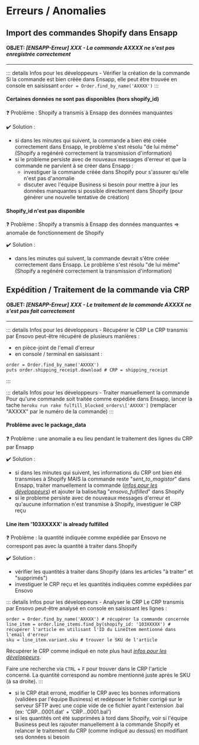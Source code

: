 # Erreurs / Anomalies

## Import des commandes Shopify dans Ensapp

#### OBJET: *[ENSAPP-Erreur] XXX - La commande AXXXX ne s'est pas enregistrée correctement*

____

::: details Infos pour les développeurs - Vérifier la création de la commande
Si la commande est bien créée dans Ensapp, elle peut être trouvée en console en saisissant `order = Order.find_by_name('AXXXX')`
:::

#### Certaines données ne sont pas disponibles (hors shopify_id)

:question: Problème : Shopify a transmis à Ensapp des données manquantes

:heavy_check_mark: Solution : 
- si dans les minutes qui suivent, la commande a bien été créée correctement dans Ensapp, le problème s'est résolu "de lui même" (Shopify a regénéré correctement la transmission d'information)
- si le probleme persiste avec de nouveaux messages d'erreur et que la commande ne parvient à se créer dans Ensapp :
  - investiguer la commande créée dans Shopify pour s'assurer qu'elle n'est pas d'anomalie
  - discuter avec l'équipe Business si besoin pour mettre à jour les données manquantes si possible directement dans Shopify (pour générer une nouvelle tentative de création)

#### Shopify_id n'est pas disponible

:question: Problème : Shopify a transmis à Ensapp des données manquantes => anomalie de fonctionnement de Shopify

:heavy_check_mark: Solution : 
- dans les minutes qui suivent, la commande devrait s'être créée correctement dans Ensapp. Le problème s'est résolu "de lui même" (Shopify a regénéré correctement la transmission d'information)


## Expédition / Traitement de la commande via CRP

#### OBJET: *[ENSAPP-Erreur] XXX - Le traitement de la commande AXXXX ne s'est pas fait correctement*

____

::: details Infos pour les développeurs - Récupérer le CRP
Le CRP transmis par Ensovo peut-être récupéré de plusieurs manières :
- en pièce-joint de l'email d'erreur
- en console / terminal en saisissant :
```
order = Order.find_by_name('AXXXX')
puts order.shipping_receipt.download # CRP = shipping_receipt
```
:::

::: details Infos pour les développeurs - Traiter manuellement la commande
Pour qu'une commande soit traitée comme expédiée dans Ensapp, lancer la tache `heroku run rake fulfill_blocked_orders\['AXXXX']` (remplacer "AXXXX" par le numéro de la commande)
:::

#### Problème avec le package_data

:question: Problème : une anomalie a eu lieu pendant le traitement des lignes du CRP par Ensapp

:heavy_check_mark: Solution : 

- si dans les minutes qui suivent, les informations du CRP ont bien été transmises à Shopify MAIS la commande reste "*sent_to_magistor*" dans Ensapp, traiter manuellement la commande (*[infos pour les développeurs](https://documentation-ensapp.netlify.app/ensapp/errors.html#expedition-traitement-de-la-commande-via-crp)*) et ajouter la balise/tag "*ensovo_fulfilled*" dans Shopify
- si le probleme persiste avec de nouveaux messages d'erreur et qu'aucune information n'est transmise à Shopify, investiguer le CRP reçu

#### Line item '103XXXXX' is already fulfilled

:question: Problème : la quantité indiquée comme expédiée par Ensovo ne correspont pas avec la quantité à traiter dans Shopify

:heavy_check_mark: Solution : 

- vérifier les quantités à traiter dans Shopify (dans les articles "à traiter" et "supprimés")
- investiguer le CRP reçu et les quantités indiquées comme expédiées par Ensovo


::: details Infos pour les développeurs - Analyser le CRP
Le CRP transmis par Ensovo peut-être analysé en console en saisissant les lignes :
```
order = Order.find_by_name('AXXXX') # récupérer la commande concernée
line_item = order.line_items.find_by(shopify_id: '103XXXXX') # récupérer l'article en utilisant l'ID du LineItem mentionné dans l'email d'erreur
sku = line_item.variant.sku # trouver le SKU de l'article
```
Récupérer le CRP comme indiqué en note plus haut *[infos pour les développeurs](https://documentation-ensapp.netlify.app/ensapp/errors.html#objet-ensapp-erreur-xxx-le-traitement-de-la-commande-axxxx-ne-s-est-pas-fait-correctement)*.

Faire une recherche via `CTRL` + `F` pour trouver dans le CRP l'article concerné. La quantité correspond au nombre mentionné juste après le SKU (à sa droite).
:::

- si le CRP était erroné, modifier le CRP avec les bonnes informations (validées par l'équipe Business) et redéposer le fichier corrigé sur le serveur SFTP avec une copie vide de ce fichier ayant l'extension .bal (ex: 'CRP...0001.dat' + 'CRP...0001.bal')
- si les quantités ont été supprimées à tord dans Shopify, voir si l'équipe Business peut les rajouter manuellement à la commande Shopify et relancer le traitement du CRP (comme indiqué au dessus) en modifiant ses données si besoin



